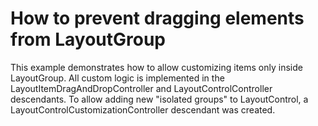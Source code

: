 # How to prevent dragging elements from LayoutGroup


<p>This example demonstrates how to allow customizing items only inside LayoutGroup. All custom logic is implemented in the LayoutItemDragAndDropController and  LayoutControlController descendants. To allow adding new "isolated groups" to LayoutControl, a LayoutControlCustomizationController descendant was created.</p>

<br/>


